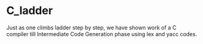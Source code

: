 # C_ladder
Just as one climbs ladder step by step, we have shown work of a C compiler till Intermediate Code Generation phase using lex and yacc codes.
